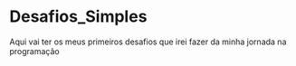 # Desafios_Simples
Aqui vai ter os meus primeiros desafios que irei fazer da minha jornada na programação
